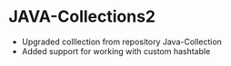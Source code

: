 # JAVA-Collections2

- Upgraded colllection from repository Java-Collection
- Added support for working with custom hashtable
